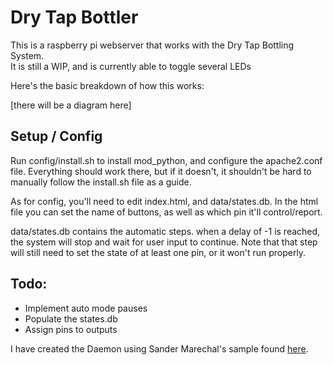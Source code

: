 # Dry Tap Bottler

This is a raspberry pi webserver that works with the Dry Tap Bottling System.  
It is still a WIP, and is currently able to toggle several LEDs

Here's the basic breakdown of how this works:
  
[there will be a diagram here]
  
## Setup / Config
Run config/install.sh to install mod_python, and configure the apache2.conf file.
Everything should work there, but if it doesn't, it shouldn't be hard to manually
follow the install.sh file as a guide.
  
As for config, you'll need to edit index.html, and data/states.db.
In the html file you can set the name of buttons, as well as which pin it'll control/report.

data/states.db contains the automatic steps. when a delay of -1 is reached,
the system will stop and wait for user input to continue. Note that that step will still
need to set the state of at least one pin, or it won't run properly.

## Todo:
- Implement auto mode pauses
- Populate the states.db
- Assign pins to outputs


I have created the Daemon using Sander Marechal's sample found [here](http://web.archive.org/web/20131017130434/http://www.jejik.com/articles/2007/02/a_simple_unix_linux_daemon_in_python/).
